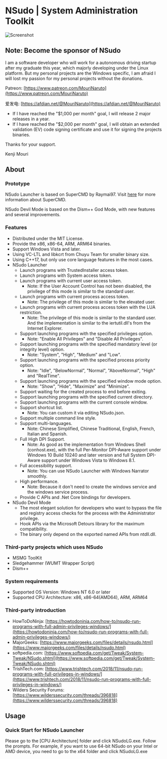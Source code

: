﻿# NSudo | System Administration Toolkit

![Screenshot](./Screenshot.png)

## Note: Become the sponsor of NSudo

I am a software developer who will work for a autonomous driving startup after 
my graduate this year, which majorly developing under the Linux platform. But 
my personal projects are the Windows specific, I am afraid I will lost my 
passion for my personal projects without the donations.

Patreon: [https://www.patreon.com/MouriNaruto](https://www.patreon.com/MouriNaruto)

爱发电: [https://afdian.net/@MouriNaruto](https://afdian.net/@MouriNaruto)

- If I have reached the "$1,000 per month" goal, I will release 2 major 
  releases in a year.
- If I have reached the "$2,000 per month" goal, I will obtain an extended 
  validation (EV) code signing certificate and use it for signing the projects
  binaries.

Thanks for your support.

Kenji Mouri

## About

### Prototype

NSudo Launcher is based on SuperCMD by Raymai97. Visit
[here](http://bbs.pcbeta.com/viewthread-1508863-1-1.html "here") for more
information about SuperCMD.

NSudo Devil Mode is based on the Dism++ God Mode, with new features and several
improvements.

### Features

- Distributed under the MIT License.
- Provide the x86, x86-64, ARM, ARM64 binaries.
- Support Windows Vista and later.
- Using VC-LTL and libkcrt from Chuyu Team for smaller binary size.
- Using C++17, but only use core language features in the most cases.
- NSudo Launcher
  - Launch programs with TrustedInstaller access token.
  - Launch programs with System access token.
  - Launch programs with current user access token.
    - Note: If the User Account Control has not been disabled, the privilege of
      this mode is similar to the standard user.
  - Launch programs with current process access token.
    - Note: The privilege of this mode is similar to the elevated user.
  - Launch programs with current process access token with the LUA restriction.
    - Note: The privilege of this mode is similar to the standard user. And the 
      implementation is similar to the iertutil.dll's from the Internet 
      Explorer.
  - Support launching programs with the specified privileges option.
    - Note: "Enable All Privileges" and "Disable All Privileges".
  - Support launching programs with the specified mandatory level (or integrity
    level) option.
    - Note: "System", "High", "Medium" and "Low".
  - Support launching programs with the specified process priority option.
    - Note: "Idle", "BelowNormal", "Normal", "AboveNormal", "High" and 
      "RealTime".
  - Support launching programs with the specified window mode option.
    - Note: "Show", "Hide", "Maximize" and "Minimize".
  - Support waiting for the created process to end before exiting.
  - Support launching programs with the specified current directory.
  - Support launching programs with the current console window.
  - Support shortcut list.
    - Note: You can custom it via editing NSudo.json.
  - Support multiple command line style.
  - Support multi-languages.
    - Note: Chinese Simplified, Chinese Traditional, English, French, Italian 
      and Spanish.
  - Full High DPI Support.
    - Note: As good as the implementation from Windows Shell (conhost.exe), 
      with the full Per-Monitor DPI-Aware support under Windows 10 Build 10240 
      and later version and full System DPI-Aware support under Windows Vista 
      to Windows 8.1.
  - Full accessibility support.
    - Note: You can use NSudo Launcher with Windows Narrator smoothly.
  - High performance.
    - Note: Because it don't need to create the windows service and the windows
      service process.
  - Provide C APIs and .Net Core bindings for developers.
- NSudo Devil Mode
  - The most elegant solution for developers who want to bypass the file and 
    registry access checks for the process with the Administrator privilege.
  - Hook APIs via the Microsoft Detours library for the maximum compatibility.
  - The binary only depend on the exported named APIs from ntdll.dll.

### Third-party projects which uses NSudo

- MSMG ToolKit
- Sledgehammer (WUMT Wrapper Script)
- Dism++

### System requirements

- Supported OS Version: Windows NT 6.0 or later
- Supported CPU Architecture: x86, x86-64(AMD64), ARM, ARM64

### Third-party introduction

- HowToDoNinja: [https://howtodoninja.com/how-to/nsudo-run-programs-with-full-admin-privileges-windows/](https://howtodoninja.com/how-to/nsudo-run-programs-with-full-admin-privileges-windows/)
- MajorGeeks: [https://www.majorgeeks.com/files/details/nsudo.html](https://www.majorgeeks.com/files/details/nsudo.html)
- softpedia.com: [https://www.softpedia.com/get/Tweak/System-Tweak/NSudo.shtml](https://www.softpedia.com/get/Tweak/System-Tweak/NSudo.shtml)
- TrishTech.com: [https://www.trishtech.com/2018/11/nsudo-run-programs-with-full-privileges-in-windows/](https://www.trishtech.com/2018/11/nsudo-run-programs-with-full-privileges-in-windows/)
- Wilders Security Forums: [https://www.wilderssecurity.com/threads/396818](https://www.wilderssecurity.com/threads/396818)

## Usage

### Quick Start for NSudo Launcher

Please go to the [CPU Architecture] folder and click NSudoLG.exe. Follow the
prompts. For example, if you want to use 64-bit NSudo on your Intel or AMD
device, you need to go to the x64 folder and click NSudoLG.exe
